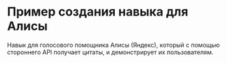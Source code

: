 # Пример создания навыка для Алисы
Навык для голосового помощника Алисы (Яндекс), который с помощью стороннего API получает цитаты, и демонстрирует их пользователям.
